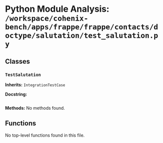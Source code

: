 # Python Module Analysis: `/workspace/cohenix-bench/apps/frappe/frappe/contacts/doctype/salutation/test_salutation.py`

## Classes

### `TestSalutation`
**Inherits:** `IntegrationTestCase`


**Docstring:**
```

```

**Methods:**
No methods found.




## Functions

No top-level functions found in this file.
